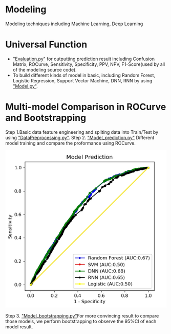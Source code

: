 # Modeling
Modeling techniques including Machine Learning, Deep Learning

# Universal Function
- ["Evaluation.py"](https://github.com/xup6YJ/Modeling/blob/main/Code/Evaluation.py) for outputting prediction result including Confusion Matrix, ROCurve, Sensitivity, Specificity, PPV, NPV, F1-Score(used by all of the modeling source code).
- To build different kinds of model in basic, including Random Forest, Logistic Regression, Support Vector Machine, DNN, RNN by using ["Model.py"](https://github.com/xup6YJ/Modeling/blob/main/Code/Model.py).

# Multi-model Comparison in ROCurve and Bootstrapping
Step 1.Basic data feature engineering and spliting data into Train/Test by using ["DataPreprocessing.py"](https://github.com/xup6YJ/Modeling/blob/main/Code/DataPreprocessing.py).
Step 2. ["Model_prediction.py"](https://github.com/xup6YJ/Modeling/blob/main/Code/Model_prediction.py) Different model training and compare the proformance using ROCurve.

<p align="center">
  <img src="Example Image/ROC.jpg">
</p>

Step 3. ["Model_bootstrapping.py"](https://github.com/xup6YJ/Modeling/blob/main/Code/Model_bootstrapping.py)For more convincing result to compare those models, we perform bootstrapping to observe the 95%CI of each model result.
